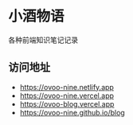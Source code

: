 # 小酒物语

各种前端知识笔记记录

## 访问地址

- <https://ovoo-nine.netlify.app>
- <https://ovoo-nine.vercel.app>
- <https://ovoo-blog.vercel.app>
- <https://ovoo-nine.github.io/blog>
